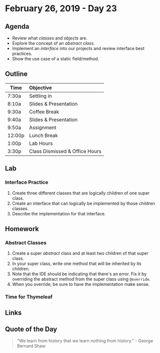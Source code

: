 # February 26, 2019 - Day 23


## Agenda
- Review what *classes* and *objects* are. 
- Explore the concept of an *abstract class*. 
- Implement an *interface* into our projects and review interface best practices. 
- Show the use case of a static field/method. 

## Outline

| Time   | Objective                        |
| -------|:---------------------------------|
| 7:30a  | Settling in                      |
| 8:10a  | Slides & Presentation            |
| 9:30a  | Coffee Break                     |
| 9:40a  | Slides & Presentation            |
| 9:50a  | Assignment                       |
| 12:00p | Lunch Break                      |
| 1:00p  | Lab Hours                        |
| 3:30p  | Class Dismissed & Office Hours   |


## Lab

### Interface Practice

1. Create three different classes that are logically children of one super class. 
2. Create an interface that can logically be implemented by those children classes. 
3. Describe the implementation for that interface.

## Homework

### Abstract Classes

1. Create a super *abstract* class and at least two children of that super class. 
2. In your super class, write one method that will be inherited by its children.
3. Note that the IDE should be indicating that there's an error. Fix it by overriding the abstract method from the super class using `@override`.
4. When you override, be sure to have the implementation make sense. 

### Time for Thymeleaf


## Links

## Quote of the Day 
>"We learn from history that we learn nothing from history." - George Bernard Shaw
